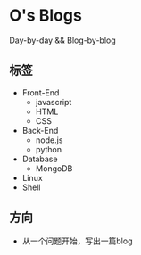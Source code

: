# O's Blogs

Day-by-day && Blog-by-blog

## 标签

- Front-End
    - javascript
    - HTML
    - CSS
- Back-End
    - node.js
    - python
- Database
    - MongoDB
- Linux
- Shell

## 方向

- 从一个问题开始，写出一篇blog